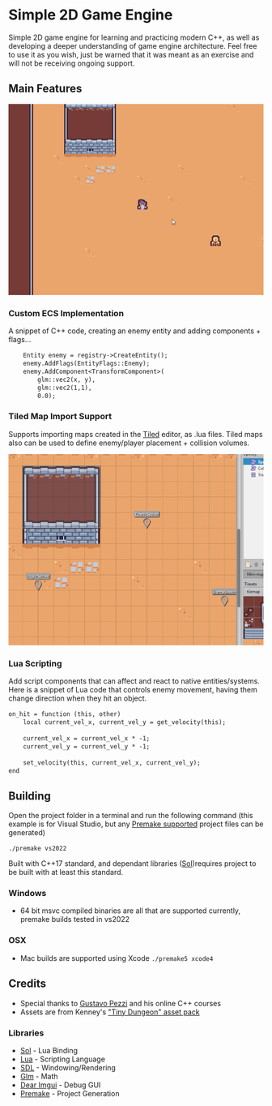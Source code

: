 # Simple 2D Game Engine
Simple 2D game engine for learning and practicing modern C++, as well as developing a deeper understanding of game engine architecture. Feel free to use it as you wish, just be warned that it was meant as an exercise and will not be receiving ongoing support.

## Main Features
![short snippet of gameplay, top down pixel art game](./docs/demo_snippit.gif)

### Custom ECS Implementation
A snippet of C++ code, creating an enemy entity and adding components + flags...

        Entity enemy = registry->CreateEntity();
        enemy.AddFlags(EntityFlags::Enemy);
        enemy.AddComponent<TransformComponent>(
            glm::vec2(x, y),
            glm::vec2(1,1),
            0.0);

### Tiled Map Import Support
Supports importing maps created in the [Tiled](https://www.mapeditor.org/) editor, as .lua files. Tiled maps also can be used to define enemy/player placement + collision volumes.

![short preview of moving enemy spawns within the tiled map editor](./docs/tiled_snippit.gif)

### Lua Scripting
Add script components that can affect and react to native entities/systems. Here is a snippet of Lua code that controls enemy movement, having them change direction when they hit an object.

    on_hit = function (this, other)
        local current_vel_x, current_vel_y = get_velocity(this);
        
        current_vel_x = current_vel_x * -1;
        current_vel_y = current_vel_y * -1;

        set_velocity(this, current_vel_x, current_vel_y);
    end


## Building
Open the project folder in a terminal and run the following command (this example is for Visual Studio, but any [Premake supported](https://premake.github.io/docs/Using-Premake) project files can be generated)

    ./premake vs2022

Built with C++17 standard, and dependant libraries ([Sol](https://github.com/ThePhD/sol2))requires project to be built with at least this standard.

### Windows
- 64 bit msvc compiled binaries are all that are supported currently, premake builds tested in vs2022

### OSX
- Mac builds are supported using Xcode `./premake5 xcode4` 

## Credits
- Special thanks to [Gustavo Pezzi](https://twitter.com/pikuma) and his online C++ courses
- Assets are from Kenney's ["Tiny Dungeon" asset pack](https://www.kenney.nl/assets/tiny-dungeon)

### Libraries
- [Sol](https://github.com/ThePhD/sol2) - Lua Binding
- [Lua](https://www.lua.org/) - Scripting Language
- [SDL](https://github.com/libsdl-org/SDL) - Windowing/Rendering
- [Glm](https://github.com/g-truc/glm) - Math
- [Dear Imgui](https://github.com/ocornut/imgui) - Debug GUI
- [Premake](https://premake.github.io/) - Project Generation